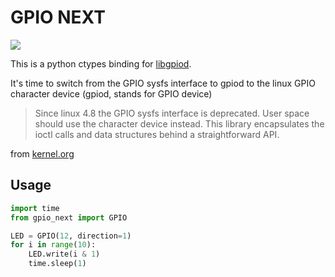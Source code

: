 GPIO NEXT
=========
[![](https://img.shields.io/pypi/v/gpio-next.svg)](https://pypi.org/project/gpio-next/)


This is a python ctypes binding for [libgpiod](https://git.kernel.org/pub/scm/libs/libgpiod/libgpiod.git/about/).

It's time to switch from the GPIO sysfs interface to gpiod to the linux GPIO character device (gpiod, stands for GPIO device)

>Since linux 4.8 the GPIO sysfs interface is deprecated. User space should use
the character device instead. This library encapsulates the ioctl calls and
data structures behind a straightforward API.

from [kernel.org](https://git.kernel.org/pub/scm/libs/libgpiod/libgpiod.git/about/)


## Usage
```python
import time
from gpio_next import GPIO

LED = GPIO(12, direction=1)
for i in range(10):
    LED.write(i & 1)
    time.sleep(1)


